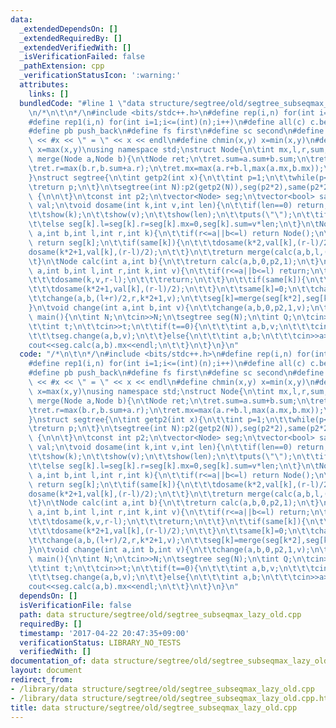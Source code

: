 ```yaml
---
data:
  _extendedDependsOn: []
  _extendedRequiredBy: []
  _extendedVerifiedWith: []
  _isVerificationFailed: false
  _pathExtension: cpp
  _verificationStatusIcon: ':warning:'
  attributes:
    links: []
  bundledCode: "#line 1 \"data structure/segtree/old/segtree_subseqmax_lazy_old.cpp\"\
    \n/*\n\t\n*/\n#include <bits/stdc++.h>\n#define rep(i,n) for(int i=0;i<(int)(n);i++)\n\
    #define rep1(i,n) for(int i=1;i<=(int)(n);i++)\n#define all(c) c.begin(),c.end()\n\
    #define pb push_back\n#define fs first\n#define sc second\n#define show(x) cout\
    \ << #x << \" = \" << x << endl\n#define chmin(x,y) x=min(x,y)\n#define chmax(x,y)\
    \ x=max(x,y)\nusing namespace std;\nstruct Node{\n\tint mx,l,r,sum;\n};\nNode\
    \ merge(Node a,Node b){\n\tNode ret;\n\tret.sum=a.sum+b.sum;\n\tret.l=max(a.l,a.sum+b.l);\n\
    \tret.r=max(b.r,b.sum+a.r);\n\tret.mx=max(a.r+b.l,max(a.mx,b.mx));\n\treturn ret;\n\
    }\nstruct segtree{\n\tint getp2(int x){\n\t\tint p=1;\n\t\twhile(p<x) p*=2;\n\t\
    \treturn p;\n\t}\n\tsegtree(int N):p2(getp2(N)),seg(p2*2),same(p2*2),val(p2*2)\
    \ {\n\n\t}\n\tconst int p2;\n\tvector<Node> seg;\n\tvector<bool> same;\n\tvector<int>\
    \ val;\n\tvoid dosame(int k,int v,int len){\n\t\tif(len==0) return;\n\t\tsame[k]=1,val[k]=v;\n\
    \t\tshow(k);\n\t\tshow(v);\n\t\tshow(len);\n\t\tputs(\"\");\n\t\tif(v>=0) seg[k].l=seg[k].r=seg[k].mx=seg[k].sum=v*len;\n\
    \t\telse seg[k].l=seg[k].r=seg[k].mx=0,seg[k].sum=v*len;\n\t}\n\tNode calc(int\
    \ a,int b,int l,int r,int k){\n\t\tif(r<=a||b<=l) return Node();\n\t\tif(a<=l&&r<=b)\
    \ return seg[k];\n\t\tif(same[k]){\n\t\t\tdosame(k*2,val[k],(r-l)/2);\n\t\t\t\
    dosame(k*2+1,val[k],(r-l)/2);\n\t\t}\n\t\treturn merge(calc(a,b,l,(l+r)/2,k*2),calc(a,b,(l+r)/2,r,k*2+1));\n\
    \t}\n\tNode calc(int a,int b){\n\t\treturn calc(a,b,0,p2,1);\n\t}\n\tvoid change(int\
    \ a,int b,int l,int r,int k,int v){\n\t\tif(r<=a||b<=l) return;\n\t\tif(a<=l&&r<=b){\n\
    \t\t\tdosame(k,v,r-l);\n\t\t\treturn;\n\t\t}\n\t\tif(same[k]){\n\t\t\tdosame(k*2,val[k],(r-l)/2);\n\
    \t\t\tdosame(k*2+1,val[k],(r-l)/2);\n\t\t}\n\t\tsame[k]=0;\n\t\tchange(a,b,l,(l+r)/2,k*2,v);\n\
    \t\tchange(a,b,(l+r)/2,r,k*2+1,v);\n\t\tseg[k]=merge(seg[k*2],seg[k*2+1]);\n\t\
    }\n\tvoid change(int a,int b,int v){\n\t\tchange(a,b,0,p2,1,v);\n\t}\n};\nint\
    \ main(){\n\tint N;\n\tcin>>N;\n\tsegtree seg(N);\n\tint Q;\n\tcin>>Q;\n\trep(i,Q){\n\
    \t\tint t;\n\t\tcin>>t;\n\t\tif(t==0){\n\t\t\tint a,b,v;\n\t\t\tcin>>a>>b>>v;\n\
    \t\t\tseg.change(a,b,v);\n\t\t}else{\n\t\t\tint a,b;\n\t\t\tcin>>a>>b;\n\t\t\t\
    cout<<seg.calc(a,b).mx<<endl;\n\t\t}\n\t}\n}\n"
  code: "/*\n\t\n*/\n#include <bits/stdc++.h>\n#define rep(i,n) for(int i=0;i<(int)(n);i++)\n\
    #define rep1(i,n) for(int i=1;i<=(int)(n);i++)\n#define all(c) c.begin(),c.end()\n\
    #define pb push_back\n#define fs first\n#define sc second\n#define show(x) cout\
    \ << #x << \" = \" << x << endl\n#define chmin(x,y) x=min(x,y)\n#define chmax(x,y)\
    \ x=max(x,y)\nusing namespace std;\nstruct Node{\n\tint mx,l,r,sum;\n};\nNode\
    \ merge(Node a,Node b){\n\tNode ret;\n\tret.sum=a.sum+b.sum;\n\tret.l=max(a.l,a.sum+b.l);\n\
    \tret.r=max(b.r,b.sum+a.r);\n\tret.mx=max(a.r+b.l,max(a.mx,b.mx));\n\treturn ret;\n\
    }\nstruct segtree{\n\tint getp2(int x){\n\t\tint p=1;\n\t\twhile(p<x) p*=2;\n\t\
    \treturn p;\n\t}\n\tsegtree(int N):p2(getp2(N)),seg(p2*2),same(p2*2),val(p2*2)\
    \ {\n\n\t}\n\tconst int p2;\n\tvector<Node> seg;\n\tvector<bool> same;\n\tvector<int>\
    \ val;\n\tvoid dosame(int k,int v,int len){\n\t\tif(len==0) return;\n\t\tsame[k]=1,val[k]=v;\n\
    \t\tshow(k);\n\t\tshow(v);\n\t\tshow(len);\n\t\tputs(\"\");\n\t\tif(v>=0) seg[k].l=seg[k].r=seg[k].mx=seg[k].sum=v*len;\n\
    \t\telse seg[k].l=seg[k].r=seg[k].mx=0,seg[k].sum=v*len;\n\t}\n\tNode calc(int\
    \ a,int b,int l,int r,int k){\n\t\tif(r<=a||b<=l) return Node();\n\t\tif(a<=l&&r<=b)\
    \ return seg[k];\n\t\tif(same[k]){\n\t\t\tdosame(k*2,val[k],(r-l)/2);\n\t\t\t\
    dosame(k*2+1,val[k],(r-l)/2);\n\t\t}\n\t\treturn merge(calc(a,b,l,(l+r)/2,k*2),calc(a,b,(l+r)/2,r,k*2+1));\n\
    \t}\n\tNode calc(int a,int b){\n\t\treturn calc(a,b,0,p2,1);\n\t}\n\tvoid change(int\
    \ a,int b,int l,int r,int k,int v){\n\t\tif(r<=a||b<=l) return;\n\t\tif(a<=l&&r<=b){\n\
    \t\t\tdosame(k,v,r-l);\n\t\t\treturn;\n\t\t}\n\t\tif(same[k]){\n\t\t\tdosame(k*2,val[k],(r-l)/2);\n\
    \t\t\tdosame(k*2+1,val[k],(r-l)/2);\n\t\t}\n\t\tsame[k]=0;\n\t\tchange(a,b,l,(l+r)/2,k*2,v);\n\
    \t\tchange(a,b,(l+r)/2,r,k*2+1,v);\n\t\tseg[k]=merge(seg[k*2],seg[k*2+1]);\n\t\
    }\n\tvoid change(int a,int b,int v){\n\t\tchange(a,b,0,p2,1,v);\n\t}\n};\nint\
    \ main(){\n\tint N;\n\tcin>>N;\n\tsegtree seg(N);\n\tint Q;\n\tcin>>Q;\n\trep(i,Q){\n\
    \t\tint t;\n\t\tcin>>t;\n\t\tif(t==0){\n\t\t\tint a,b,v;\n\t\t\tcin>>a>>b>>v;\n\
    \t\t\tseg.change(a,b,v);\n\t\t}else{\n\t\t\tint a,b;\n\t\t\tcin>>a>>b;\n\t\t\t\
    cout<<seg.calc(a,b).mx<<endl;\n\t\t}\n\t}\n}\n"
  dependsOn: []
  isVerificationFile: false
  path: data structure/segtree/old/segtree_subseqmax_lazy_old.cpp
  requiredBy: []
  timestamp: '2017-04-22 20:47:35+09:00'
  verificationStatus: LIBRARY_NO_TESTS
  verifiedWith: []
documentation_of: data structure/segtree/old/segtree_subseqmax_lazy_old.cpp
layout: document
redirect_from:
- /library/data structure/segtree/old/segtree_subseqmax_lazy_old.cpp
- /library/data structure/segtree/old/segtree_subseqmax_lazy_old.cpp.html
title: data structure/segtree/old/segtree_subseqmax_lazy_old.cpp
---
```

